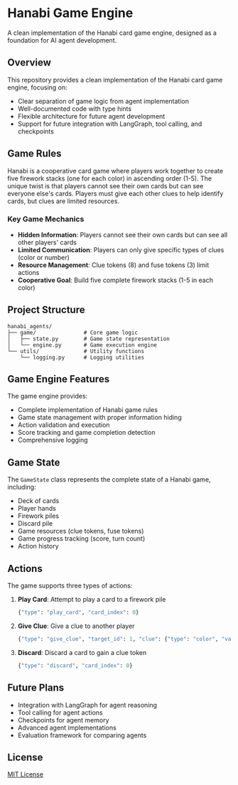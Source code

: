 # Hanabi Game Engine

A clean implementation of the Hanabi card game engine, designed as a foundation for AI agent development.

## Overview

This repository provides a clean implementation of the Hanabi card game engine, focusing on:

- Clear separation of game logic from agent implementation
- Well-documented code with type hints
- Flexible architecture for future agent development
- Support for future integration with LangGraph, tool calling, and checkpoints

## Game Rules

Hanabi is a cooperative card game where players work together to create five firework stacks (one for each color) in ascending order (1-5). The unique twist is that players cannot see their own cards but can see everyone else's cards. Players must give each other clues to help identify cards, but clues are limited resources.

### Key Game Mechanics

- **Hidden Information**: Players cannot see their own cards but can see all other players' cards
- **Limited Communication**: Players can only give specific types of clues (color or number)
- **Resource Management**: Clue tokens (8) and fuse tokens (3) limit actions
- **Cooperative Goal**: Build five complete firework stacks (1-5 in each color)

## Project Structure

```
hanabi_agents/
├── game/               # Core game logic
│   ├── state.py        # Game state representation
│   └── engine.py       # Game execution engine
└── utils/              # Utility functions
    └── logging.py      # Logging utilities
```

## Game Engine Features

The game engine provides:

- Complete implementation of Hanabi game rules
- Game state management with proper information hiding
- Action validation and execution
- Score tracking and game completion detection
- Comprehensive logging

## Game State

The `GameState` class represents the complete state of a Hanabi game, including:

- Deck of cards
- Player hands
- Firework piles
- Discard pile
- Game resources (clue tokens, fuse tokens)
- Game progress tracking (score, turn count)
- Action history

## Actions

The game supports three types of actions:

1. **Play Card**: Attempt to play a card to a firework pile
   ```python
   {"type": "play_card", "card_index": 0}
   ```

2. **Give Clue**: Give a clue to another player
   ```python
   {"type": "give_clue", "target_id": 1, "clue": {"type": "color", "value": "red"}}
   ```

3. **Discard**: Discard a card to gain a clue token
   ```python
   {"type": "discard", "card_index": 0}
   ```

## Future Plans

- Integration with LangGraph for agent reasoning
- Tool calling for agent actions
- Checkpoints for agent memory
- Advanced agent implementations
- Evaluation framework for comparing agents

## License

[MIT License](LICENSE) 